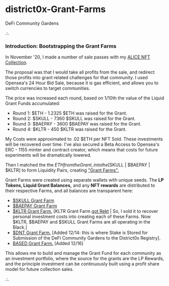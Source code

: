 # district0x-Grant-Farms
DeFi Community Gardens

.:. 

<h3><b>Introduction: Bootstrapping the Grant Farms</b></h3>

In November '20, I made a number of sale passes with my <a href="https://opensea.io/collection/alice">ALICE NFT Collection</a>. 

The proposal was that I would take all profits from the sale, and redirect those profits into grant related challenges for that community. I used Opensea's 24 Hour Bid Sale, because it is gas efficient, and allows you to switch currencies to target communities.

The price was increased each round, based on 1/10th the value of the Liquid Grant Funds accumulated: 

* Round 1: $ETH - 1.2325 $ETH was raised for the Grant. 
* Round 2: $SKULL - 7360 $SKULL was raised for the Grant. 
* Round 3: $BAEPAY - 3600 $BAEPAY was raised for the Grant. 
* Round 4: $KLTR - 450 $KLTR was raised for the Grant.

My Costs were approximated to .02 $ETH per NFT Sold. These investments will be recovered over time. 
I've also secured a Beta Access to Opensea's ERC - 1155 minter and contract creator, which means that costs for future experiments will be dramatically lowered.

Then I matched the the $ETH from the Grant, into the [$SKULL | $BAEPAY | $KLTR] to form Liquidity Pairs, creating <a href="https://beta.cent.co/rootdraws/+atk5fn">"Grant Farms".</a>

Grant Farms were created using separate wallets with unique seeds. The <b>LP Tokens, Liquid Grant Balances,</b> and any <b>NFT rewards</b> are distributed to their respective Farms, and all balances are transparent here: 

* <a href="https://etherscan.io/address/0xbeC346627bA83b471d5ab171618274c5333F9f37">$SKULL Grant Farm</a>
* <a href="https://etherscan.io/address/0xE476C37a862c6603D3179Aa8b10114590Dc1fcfe">$BAEPAY Grant Farm</a> 
* <a href="https://etherscan.io/address/0x77B0F6AB601C6a5B0741CD5B977BB1AaA1794e3e">$KLTR Grant Farm.</a> [KLTR Grant Farm <a href="https://beta.cent.co/rootdraws/+8bnszi">got Rekt</a> | So, I sold it to recover personal investment costs into creating each of these Farms. Now $KLTR, $BAEPAY and $SKULL Grant Farms are all operating in the Black.]
* <a href="https://etherscan.io/address/0x3429D8e6Dd9B619340BABF6A23dDd3C519B1B78d#tokentxns">$DNT Grant Farm.</a> [Added 12/14: this is where Stake is Stored for Submission of the DeFi Community Gardens to the District0x Registry].
* <a href="https://etherscan.io/address/0xCcf27dEE1b11207FddA7aF6fC41e905c7DC12Bfb#tokentxns">BASED Grant Farm.</a> [Added 12/16]

This allows me to build and manage the Grant Fund for each community as an investment portfolio, where the source for the grants are the LP Rewards, and the principle investment can be continuously built using a profit share model for future collection sales. 

.:. 

